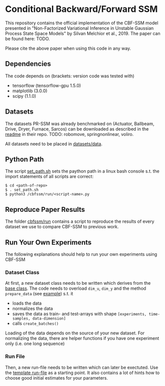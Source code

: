 # Conditional Backward/Forward SSM

This repository contains the official implementation of the CBF-SSM model presented in
"Non-Factorized Variational Inference in Unstable Gaussian Process State Space Models"
by Silvan Melchior et al., 2019. The paper can be found here: TODO.

Please cite the above paper when using this code in any way.

## Dependencies

The code depends on (brackets: version code was tested with) 
* tensorflow (tensorflow-gpu 1.5.0)
* matplotlib (3.0.0)
* scipy (1.1.0)

## Datasets

The datasets PR-SSM was already benchmarked on (Actuator, Ballbeam, Drive, Dryer,
Furnace, Sarcos) can be downloaded as described in the
[readme](https://github.com/boschresearch/PR-SSM/tree/master/datasets/real_world_tasks)
in their repo. TODO: robomove, springnonlinear, voliro.

All datasets need to be placed in [datasets/data](datasets/data).

## Python Path

The script [set_path.sh](set_path.sh) sets the paython path in a linux bash console s.t.
the import statements of all scripts are correct:

```
$ cd <path-of-repo>
$ . set_path.sh
$ python3 /cbfssm/run/<script-name>.py
```

## Reproduce Paper Results

The folder [cbfssm/run](cbfssm/run) contains a script to reproduce the results of every
dataset we use to compare CBF-SSM to previous work.

## Run Your Own Experiments

The following explanations should help to run your own experiments using CBF-SSM

### Dataset Class

At first, a new dataset class needs to be written which derives from the
[base class](cbfssm/datasets/base_ds.py). The code needs to overload `dim_u`, `dim_y` 
and the method `prepare_data` (see [example](cbfssm/datasets/dsmanager_ds.py)) s.t. it

* loads the data
* normalizes the data
* saves the data as train- and test-arrays with shape
  `[experiments, time-samples, data-dimension]`
* calls `create_batches()`

Loading of the data depends on the source of your new dataset. For normalizing the data,
there are helper functions if you have one experiment only (i.e. one long sequence)

### Run File

Then, a new run-file needs to be written which can later be exectuted. Use the
[template run-file](cbfssm/run/template.py) as a starting point. It also contains
a lot of hints how to choose good initial estimates for your parameters.
